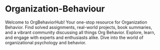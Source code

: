 # Organization-Behaviour
Welcome to OrgBehaviorHub! Your one-stop resource for Organization Behavior. Find solved assignments, real-world projects, book summaries, and a vibrant community discussing all things Org Behavior. Explore, learn, and engage with experts and enthusiasts alike. Dive into the world of organizational psychology and behavior. 
